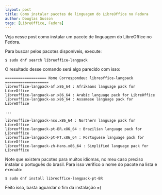 ```yaml
---
layout: post
title: Como instalar pacotes de linguagem do LibreOffice no Fedora
author: Douglas Gusson 
tags: [LibreOffice, Fedora]
---
```


Veja nesse post como instalar um pacote de linguagem do LibreOffice no Fedora.

Para buscar pelos pacotes disponíveis, execute:

```
$ sudo dnf search libreoffice-langpack
```

O resultado desse comando será algo parecido com isso:

```
=================== Nome Correspondeu: libreoffice-langpack ====================
libreoffice-langpack-af.x86_64 : Afrikaans language pack for LibreOffice
libreoffice-langpack-ar.x86_64 : Arabic language pack for LibreOffice
libreoffice-langpack-as.x86_64 : Assamese language pack for LibreOffice

...

libreoffice-langpack-nso.x86_64 : Northern language pack for LibreOffice
libreoffice-langpack-pt-BR.x86_64 : Brazilian language pack for LibreOffice
libreoffice-langpack-pt-PT.x86_64 : Portuguese language pack for LibreOffice
libreoffice-langpack-zh-Hans.x86_64 : Simplified language pack for LibreOffice
```

Note que existem pacotes para muitos idiomas, no meu caso preciso instalar o português do brasil. Para isso verifico o nome do pacote na lista e executo:

```
$ sudo dnf install libreoffice-langpack-pt-BR
```

Feito isso, basta aguardar o fim da instalação =)
